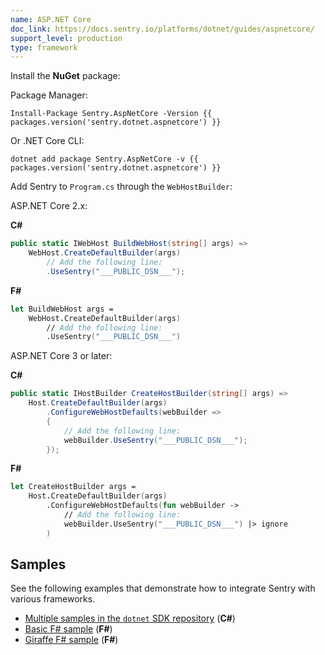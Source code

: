```yaml
---
name: ASP.NET Core
doc_link: https://docs.sentry.io/platforms/dotnet/guides/aspnetcore/
support_level: production
type: framework
---
```


Install the **NuGet** package:

Package Manager:

```shell
Install-Package Sentry.AspNetCore -Version {{ packages.version('sentry.dotnet.aspnetcore') }}
```

Or .NET Core CLI:

```shell
dotnet add package Sentry.AspNetCore -v {{ packages.version('sentry.dotnet.aspnetcore') }}
```

Add Sentry to `Program.cs` through the `WebHostBuilder`:

ASP.NET Core 2.x:

**C#**
```csharp
public static IWebHost BuildWebHost(string[] args) =>
    WebHost.CreateDefaultBuilder(args)
        // Add the following line:
        .UseSentry("___PUBLIC_DSN___");
```
**F#**
```fsharp
let BuildWebHost args =
    WebHost.CreateDefaultBuilder(args)
        // Add the following line:
        .UseSentry("___PUBLIC_DSN___")
```

ASP.NET Core 3 or later:

**C#**
```csharp
public static IHostBuilder CreateHostBuilder(string[] args) =>
    Host.CreateDefaultBuilder(args)
        .ConfigureWebHostDefaults(webBuilder =>
        {
            // Add the following line:
            webBuilder.UseSentry("___PUBLIC_DSN___");
        });
```

**F#**
```fsharp
let CreateHostBuilder args =
    Host.CreateDefaultBuilder(args)
        .ConfigureWebHostDefaults(fun webBuilder ->
            // Add the following line:
            webBuilder.UseSentry("___PUBLIC_DSN___") |> ignore
        )
```

## Samples

See the following examples that demonstrate how to integrate Sentry with various frameworks.

- [Multiple samples in the `dotnet` SDK repository](https://github.com/getsentry/sentry-dotnet/tree/main/samples) (**C#**)
- [Basic F# sample](https://github.com/sentry-demos/fsharp) (**F#**)
- [Giraffe F# sample](https://github.com/sentry-demos/giraffe) (**F#**)
